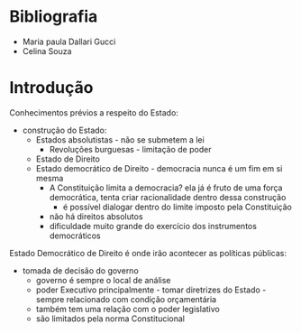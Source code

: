 # Bibliografia
- Maria paula Dallari Gucci
- Celina Souza

# Introdução
Conhecimentos prévios a respeito do Estado:
- construção do Estado:
  - Estados absolutistas - não se submetem a lei
    - Revoluções burguesas - limitação de poder
  - Estado de Direito
  - Estado democrático de Direito - democracia nunca é um fim em si mesma
    - A Constituição limita a democracia? ela já é fruto de uma força democrática, tenta criar racionalidade dentro dessa construção
      - é possível dialogar dentro do limite imposto pela Constituição
    - não há direitos absolutos
    - dificuldade muito grande do exercício dos instrumentos democráticos

Estado Democrático de Direito é onde irão acontecer as políticas públicas:
- tomada de decisão do governo
  - governo é sempre o local de análise
  - poder Executivo principalmente - tomar diretrizes do Estado - sempre relacionado com condição orçamentária
  - também tem uma relação com o poder legislativo
  - são limitados pela norma Constitucional
